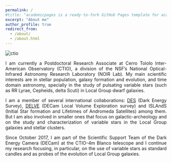 ```yaml
---
permalink: /
#title: "academicpages is a ready-to-fork GitHub Pages template for academic personal websites"
excerpt: "About me"
author_profile: true
redirect_from: 
  - /about/
  - /about.html
---
```


<style>
body {
text-align: justify}
</style>

![ctio](https://nationalastro.org/wp-content/uploads/2019/09/CTIO-Sunset2560x1000.jpg)

I am currently a Postdoctoral Research Associate at Cerro Tololo Inter-American Observatory (CTIO), a division of the NSF’s National Optical-Infrared Astronomy Research Laboratory (NOIR Lab). My main scientific interests are in stellar population, galaxy formation and evolution, and time domain astronomy, specially in the study of pulsating variable stars (such as RR Lyrae, Cepheids, delta Scuti) in Local Group dwarf galaxies.

I am a member of several international collaborations: [DES](https://www.darkenergysurvey.org/) (Dark Energy Survey), [DELVE](https://delve-survey.github.io/) (DECam Local Volume Exploration survey) and ISLAndS (Initial Star formation and Lifetimes of Andromeda Satellites) among them. But I am also involved in smaller ones that focus on galactic-archeology and on the study and characterization of variable stars in the Local Group galaxies and stellar clusters.

Since October 2017, I am part of the Scientific Support Team of the Dark Energy Camera (DECam) at the CTIO-4m Blanco telescope and I continue my research focusing, in particular, on the use of variable stars as standard candles and as probes of the evolution of Local Group galaxies.
